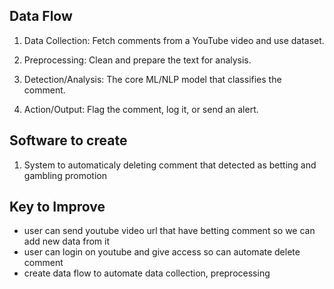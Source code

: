 ## Data Flow

1. Data Collection: Fetch comments from a YouTube video and use dataset.

2. Preprocessing: Clean and prepare the text for analysis.

3. Detection/Analysis: The core ML/NLP model that classifies the comment.

4. Action/Output: Flag the comment, log it, or send an alert.

## Software to create

1. System to automaticaly deleting comment that detected as betting and gambling promotion

## Key to Improve

- user can send youtube video url that have betting comment so we can add new data from it
- user can login on youtube and give access so can automate delete comment
- create data flow to automate data collection, preprocessing
